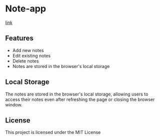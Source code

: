 # Note-app
[link](https://note-app-arococo-banoffee-c0aa84.netlify.app/)
<h2> Features </h2>
<ul>
  <li> Add new notes</li>
  <li> Edit existing notes</li>
  <li> Delete notes</li>
  <li>Notes are stored in the browser's local storage</li>
</ul>


<h2> Local Storage </h2>
<p> The notes are stored in the browser's local storage, allowing users to access their notes even after refreshing the page or closing the browser window.</p>


<h2> License </h2>
<p> This project is licensed under the MIT License </p>



